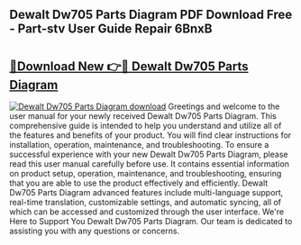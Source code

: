 ## Dewalt Dw705 Parts Diagram PDF Download Free - Part-stv User Guide Repair 6BnxB

# <h2><a href="http://dfo355p.blite.top/?on=Dewalt+Dw705+Parts+Diagram">🔗Download New 👉🔴 Dewalt Dw705 Parts Diagram</a></h2>

[![Dewalt Dw705 Parts Diagram download](https://i.imgur.com/lujVjoI.png)](http://dfo355p.blite.top/?on=Dewalt+Dw705+Parts+Diagram)
Greetings and welcome to the user manual for your newly received Dewalt Dw705 Parts Diagram. This comprehensive guide is intended to help you understand and utilize all of the features and benefits of your product. You will find clear instructions for installation, operation, maintenance, and troubleshooting. To ensure a successful experience with your new Dewalt Dw705 Parts Diagram, please read this user manual carefully before use. It contains essential information on product setup, operation, maintenance, and troubleshooting, ensuring that you are able to use the product effectively and efficiently. Dewalt Dw705 Parts Diagram advanced features include multi-language support, real-time translation, customizable settings, and automatic syncing, all of which can be accessed and customized through the user interface. We're Here to Support You Dewalt Dw705 Parts Diagram. Our team is dedicated to assisting you with any questions or concerns.
